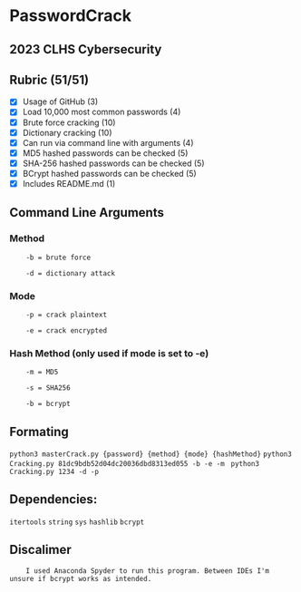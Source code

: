 # PasswordCrack
## 2023 CLHS Cybersecurity
## Rubric (51/51)
- [x] Usage of GitHub (3)
- [x] Load 10,000 most common passwords (4)
- [x] Brute force cracking (10)
- [x] Dictionary cracking (10)
- [x] Can run via command line with arguments (4)
- [x] MD5 hashed passwords can be checked (5)
- [x] SHA-256 hashed passwords can be checked (5)
- [x] BCrypt hashed passwords can be checked (5)
- [x] Includes README.md (1)
## Command Line Arguments
### Method
        -b = brute force 

        -d = dictionary attack

### Mode
        -p = crack plaintext 

        -e = crack encrypted

### Hash Method (only used if mode is set to -e)
        -m = MD5
        
        -s = SHA256
        
        -b = bcrypt

## Formating
`python3 masterCrack.py {password} {method} {mode} {hashMethod}`
`python3 Cracking.py 81dc9bdb52d04dc20036dbd8313ed055 -b -e -m `
`python3 Cracking.py 1234 -d -p`
## Dependencies:
`itertools`
`string`
`sys`
`hashlib`
`bcrypt`

## Discalimer
        I used Anaconda Spyder to run this program. Between IDEs I'm unsure if bcrypt works as intended.
